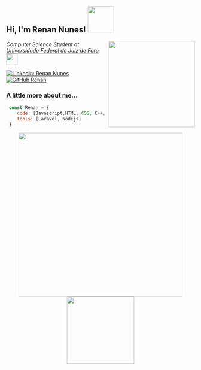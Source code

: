 <h2>Hi, I'm Renan Nunes! <img src='https://media.giphy.com/media/d5ZvVMp2RPkpicojS4/giphy.gif'  width=70/></h2>
<img align='right' src="https://media.giphy.com/media/RKTWktLqvx4Qb6KwVG/giphy.gif" width="230">
<p><em>Computer Science Student at <a href="https://www2.ufjf.br/ufjf/">Universidade Federal de Juiz de Fora</a><img src="https://media.giphy.com/media/j3t6eQRPwl1DifOBn4/giphy.gif" width="30">
</em></p>

[![Linkedin: Renan Nunes](https://img.shields.io/badge/-RenanNunes-blue?style=flat-square&logo=Linkedin&logoColor=white&link=https://www.linkedin.com/in/renan-nunesufjf/)](https://www.linkedin.com/in/renan-nunesufjf/)
[![GitHub Renan](https://img.shields.io/github/followers/RenanNun?label=follow&style=social)](https://github.com/renanNun)

### A little more about me...

```javascript
 const Renan = {
    code: [Javascript,HTML, CSS, C++, Python],
    tools: [Laravel, Nodejs]
 }
```


<p align="center">
  <a href="https://github.com/renanNun/github-readme-stats">
    <img align="center" src="https://github-readme-stats.vercel.app/api?username=renanNun&count_private=true&show_icons=true&theme=tokyonight" width="438px" />
  </a>

  <a href="https://github.com/renanNun/github-stats">
    <img align="center" src="https://github-readme-stats.vercel.app/api/top-langs/?username=renanNun&layout=compact&theme=tokyonight" height="180px"/>
  </a>
</p>
